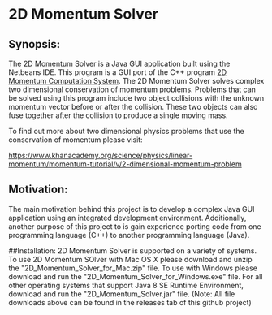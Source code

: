 # 2D Momentum Solver
## Synopsis:
The 2D Momentum Solver is a Java GUI application built using the Netbeans IDE. This program is a GUI port of the C++ program [2D Momentum Computation System](https://github.com/kgorgi/2D-MCS). The 2D Momentum Solver solves complex two dimensional conservation of momentum problems. Problems that can be solved using this program include two object collisions with the unknown momentum vector before or after the collision. These two objects can also fuse together after the collision to produce a single moving mass. 

To find out more about two dimensional physics problems that use the conservation of momentum please visit:

https://www.khanacademy.org/science/physics/linear-momentum/momentum-tutorial/v/2-dimensional-momentum-problem

## Motivation:
The main motivation behind this project is to develop a complex Java GUI application using an integrated development environment. Additionally, another purpose of this project to is gain experience porting code from one programming language (C++) to another programming language (Java).

##Installation:
2D Momentum Solver is supported on a variety of systems. To use 2D Momentum SOlver with Mac OS X please download and unzip the "2D_Momentum_Solver_for_Mac.zip" file. To use  with Windows please download and run the "2D_Momentum_Solver_for_Windows.exe" file. For all other operating systems that support Java 8 SE Runtime Environment, download and run the "2D_Momentum_Solver.jar" file. (Note: All file downloads above can be found in the releases tab of this github project)
